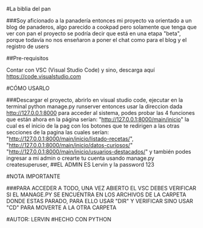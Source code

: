 #La biblia del pan

###Soy aficionado a la panadería entonces mi proyecto va orientado a un blog de panaderos, algo parecido a cookpad pero solamente que tenga que ver con pan
el proyecto se podría decir que está en una etapa "beta", porque todavía no nos enseñaron a poner el chat como para el blog y el registro de users

##Pre-requisitos

Contar con VSC (Visual Studio Code) y sino, descarga aquí https://code.visualstudio.com

#CÓMO USARLO

###Descargar el proyecto, abrirlo en visual studio code, ejecutar en la terminal python manage.py runserver entonces usar la direccion dada http://127.0.0.1:8000
para acceder al sistema, podes probar las 4 funciones que están ahora en la página serían: "http://127.0.0.1:8000/main/inicio" la cual es el inicio de la pag con los botones
que te redirigen a las otras secciones de la pagina las cuales serían: "http://127.0.0.1:8000/main/inicio/listado-recetas/", "http://127.0.0.1:8000/main/inicio/datos-curiosos/"
"http://127.0.0.1:8000/main/inicio/usuarios-destacados/" y también podes ingresar a mi admin o crearte tu cuenta usando manage.py createsuperuser,
##EL ADMIN ES Lervin y la password 123

#NOTA IMPORTANTE

###PARA ACCEDER A TODO, UNA VEZ ABIERTO EL VSC DEBES VERIFICAR SI EL MANAGE.PY SE ENCUENTRA EN LOS ARCHIVOS DE LA CARPETA DONDE ESTAS PARADO, PARA ELLO USAR "DIR" Y VERIFICAR
SINO USAR "CD" PARA MOVERTE A LA OTRA CARPETA

#AUTOR: LERVIN
#HECHO CON PYTHON
